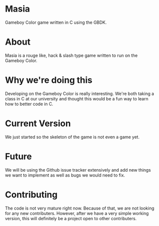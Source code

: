 # Masia
Gameboy Color game written in C using the GBDK.

# About
Masia is a rouge like, hack & slash type game written to run on the Gameboy Color.

# Why we're doing this
Developing on the Gameboy Color is really interesting. We're both taking a class in C at our university and thought this would be a fun way to learn how to better code in C.

# Current Version
We just started so the skeleton of the game is not even a game yet.

# Future
We will be using the Github issue tracker extensively and add new things we want to implement as well as bugs we would need to fix.

# Contributing
The code is not very mature right now. Because of that, we are not looking for any new contributers. However, after we have a very simple working version, this will definitely be a project open to other contributers.
